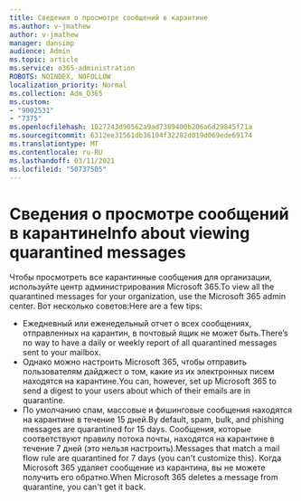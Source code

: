 ```yaml
---
title: Сведения о просмотре сообщений в карантине
ms.author: v-jmathew
author: v-jmathew
manager: dansimp
audience: Admin
ms.topic: article
ms.service: o365-administration
ROBOTS: NOINDEX, NOFOLLOW
localization_priority: Normal
ms.collection: Adm_O365
ms.custom:
- "9002531"
- "7375"
ms.openlocfilehash: 1027243d90562a9ad7389400b206a6d29845f71a
ms.sourcegitcommit: 6312ee31561db36104f32282d019d069ede69174
ms.translationtype: MT
ms.contentlocale: ru-RU
ms.lasthandoff: 03/11/2021
ms.locfileid: "50737505"
---
```

# <a name="info-about-viewing-quarantined-messages"></a><span data-ttu-id="c70cd-102">Сведения о просмотре сообщений в карантине</span><span class="sxs-lookup"><span data-stu-id="c70cd-102">Info about viewing quarantined messages</span></span>

<span data-ttu-id="c70cd-103">Чтобы просмотреть все карантинные сообщения для организации, используйте центр администрирования Microsoft 365.</span><span class="sxs-lookup"><span data-stu-id="c70cd-103">To view all the quarantined messages for your organization, use the Microsoft 365 admin center.</span></span> <span data-ttu-id="c70cd-104">Вот несколько советов:</span><span class="sxs-lookup"><span data-stu-id="c70cd-104">Here are a few tips:</span></span>

- <span data-ttu-id="c70cd-105">Ежедневный или еженедельный отчет о всех сообщениях, отправленных на карантин, в почтовый ящик не может быть.</span><span class="sxs-lookup"><span data-stu-id="c70cd-105">There’s no way to have a daily or weekly report of all quarantined messages sent to your mailbox.</span></span>
- <span data-ttu-id="c70cd-106">Однако можно настроить Microsoft 365, чтобы отправить пользователям дайджест о том, какие из их электронных писем находятся на карантине.</span><span class="sxs-lookup"><span data-stu-id="c70cd-106">You can, however, set up Microsoft 365 to send a digest to your users about which of their emails are in quarantine.</span></span>
- <span data-ttu-id="c70cd-107">По умолчанию спам, массовые и фишинговые сообщения находятся на карантине в течение 15 дней.</span><span class="sxs-lookup"><span data-stu-id="c70cd-107">By default, spam, bulk, and phishing messages are quarantined for 15 days.</span></span> <span data-ttu-id="c70cd-108">Сообщения, которые соответствуют правилу потока почты, находятся на карантине в течение 7 дней (это нельзя настроить).</span><span class="sxs-lookup"><span data-stu-id="c70cd-108">Messages that match a mail flow rule are quarantined for 7 days (you can't customize this).</span></span> <span data-ttu-id="c70cd-109">Когда Microsoft 365 удаляет сообщение из карантина, вы не можете получить его обратно.</span><span class="sxs-lookup"><span data-stu-id="c70cd-109">When Microsoft 365 deletes a message from quarantine, you can't get it back.</span></span>
